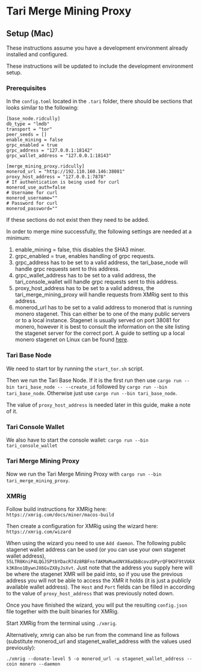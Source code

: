 # Tari Merge Mining Proxy

## Setup (Mac)

These instructions assume you have a development environment already installed and configured.

These instructions will be updated to include the development environment setup.

### Prerequisites

In the `config.toml` located in the `.tari` folder, there should be sections that looks similar to the following:
```
[base_node.ridcully]
db_type = "lmdb"
transport = "tor"
peer_seeds = []
enable_mining = false 
grpc_enabled = true
grpc_address = "127.0.0.1:18142"
grpc_wallet_address = "127.0.0.1:18143"

[merge_mining_proxy.ridcully]
monerod_url = "http://192.110.160.146:38081"
proxy_host_address = "127.0.0.1:7878"
# If authentication is being used for curl
monerod_use_auth=false
# Username for curl
monerod_username=""
# Password for curl
monerod_password=""
```

If these sections do not exist then they need to be added.

In order to merge mine successfully, the following settings are needed at a minimum:
1) enable_mining = false, this disables the SHA3 miner.
2) grpc_enabled = true, enables handling of grpc requests.
3) grpc_address has to be set to a valid address, the tari_base_node will handle grpc requests sent to this address.
4) grpc_wallet_address has to be set to a valid address, the tari_console_wallet will handle grpc requests sent to this address. 
5) proxy_host_address has to be set to a valid address, the tari_merge_mining_proxy will handle requests from XMRig sent to this address.
6) monerod_url has to be set to a valid address to monerod that is running monero stagenet. This can either be to one of the many public servers or to a local instance. 
Stagenet is usually served on port 38081 for monero, however it is best to consult the information on the site listing the stagenet server for the correct port.
A guide to setting up a local monero stagenet on Linux can be found [here](https://github.com/tari-project/tari/blob/development/applications/tari_merge_mining_proxy/monero_stagenet_setup.md).

### Tari Base Node

We need to start tor by running the `start_tor.sh` script.

Then we run the Tari Base Node. If it is the first run then use `cargo run --bin tari_base_node -- --create_id` followed by 
`cargo run --bin tari_base_node`. Otherwise just use `cargo run --bin tari_base_node`.

The value of `proxy_host_address` is needed later in this guide, make a note of it.

### Tari Console Wallet
We also have to start the console wallet:
`cargo run --bin tari_console_wallet`

### Tari Merge Mining Proxy
Now we run the Tari Merge Mining Proxy with `cargo run --bin tari_merge_mining_proxy`.

### XMRig
Follow build instructions for XMRig here:
`https://xmrig.com/docs/miner/macos-build`

Then create a configuration for XMRig using the wizard here:
`https://xmrig.com/wizard`

When using the wizard you need to use `Add daemon`. The following public stagenet wallet address can be used (or you can use your own stagenet wallet address),
`55LTR8KniP4LQGJSPtbYDacR7dz8RBFnsfAKMaMuwUNYX6aQbBcovzDPyrQF9KXF9tVU6Xk3K8no1BywnJX6GvZX8yJsXvt`. Just note that the address you supply here will be where the stagenet XMR will be paid into, 
so if you use the previous address you will not be able to access the XMR it holds (it is just a publicly available wallet address). 
The `Host` and `Port` fields can be filled in according to the value of `proxy_host_address` that was previously noted down.

Once you have finished the wizard, you will put the resulting `config.json` file together with the built binaries for XMRig.

Start XMRig from the terminal using `./xmrig`.

Alternatively, xmrig can also be run from the command line as follows (substitute monerod_url and stagenet_wallet_address with the values used previously):
```
./xmrig --donate-level 5 -o monerod_url -u stagenet_wallet_address --coin monero --daemon
```

